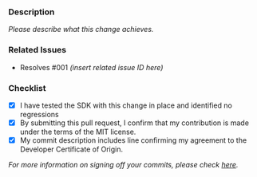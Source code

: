 <!-- Thanks for sending a pull request! If this is your first time, please read our contributor guidelines: https://github.com/BraceYourselfGames/PB_ModSDK/blob/main/CONTRIBUTING.md -->

### Description
*Please describe what this change achieves.*

### Related Issues
- Resolves #001 *(insert related issue ID here)*
<!-- List any other related issues here -->

### Checklist

- [x] I have tested the SDK with this change in place and identified no regressions
- [x] By submitting this pull request, I confirm that my contribution is made under the terms of the MIT license. 
- [x] My commit description includes <Signed-off-by> line confirming my agreement to the Developer Certificate of Origin.

*For more information on signing off your commits, please check [here](https://github.com/BraceYourselfGames/PB_ModSDK/blob/main/CONTRIBUTING.md#contributing-code).*
